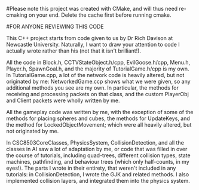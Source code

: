 #Please note this project was created with CMake, and will thus need re-cmaking on your end. Delete the cache first before running cmake. 

#FOR ANYONE REVIEWING THIS CODE 

This C++ project starts from code given to us by Dr Rich Davison at Newcastle University. Naturally, I want to draw your attention to code I actually wrote rather than his (not that it isn't brilliant!).

All the code in Block.h, CCTVStateObject.h/cpp, EvilGoose.h/cpp, Menu.h, Player.h, SpawnGoal.h, and the majority of TutorialGame.h/cpp is my own. 
In TutorialGame.cpp, a lot of the network code is heavily altered, but not originated by me: NetworkedGame.ccp shows what we were given, so any
additional methods you see are my own. In particular, the methods for receiving and processing packets on that class, and the custom PlayerObj and Client packets
were wholly written by me. 

All the gameplay code was written by me, with the exception of some of the methods for placing spheres and cubes, the methods for UpdateKeys, and the method for LockedObjectMovement; which were all heavily altered, but not originated by me. 

In CSC8503CoreClasses, PhysicsSystem, CollisionDetection, and all the classes in AI saw a lot of adaptation by me, or code that was filled in over the course of tutorials, including quad-trees, different collision types, state machines, pathfinding, and behaviour trees
(which only half-counts, in my eyes!).
The parts I wrote in their entirety, that weren't included in any tutorials: in CollisionDetection, I wrote the GJK and related methods. I also implemented collision layers, and integrated them into the physics system.
